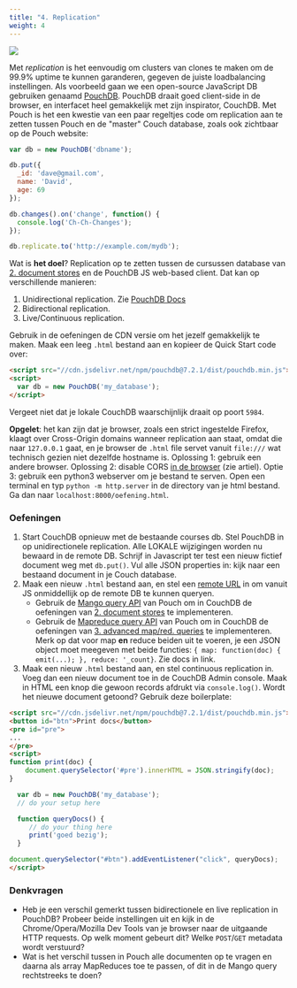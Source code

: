 ```yaml
---
title: "4. Replication"
weight: 4
---
```


![](/img/pouchdb.jpg)

Met _replication_ is het eenvoudig om clusters van clones te maken om de 99.9% uptime te kunnen garanderen, gegeven de juiste loadbalancing instellingen. Als voorbeeld gaan we een open-source JavaScript DB gebruiken genaamd [PouchDB](https://pouchdb.com). PouchDB draait goed client-side in de browser, en interfacet heel gemakkelijk met zijn inspirator, CouchDB. Met Pouch is het een kwestie van een paar regeltjes code om replication aan te zetten tussen Pouch en de "master" Couch database, zoals ook zichtbaar op de Pouch website:

```javascript
var db = new PouchDB('dbname');

db.put({
  _id: 'dave@gmail.com',
  name: 'David',
  age: 69
});

db.changes().on('change', function() {
  console.log('Ch-Ch-Changes');
});

db.replicate.to('http://example.com/mydb');
```

Wat is **het doel**? Replication op te zetten tussen de cursussen database van [2. document stores](/nosql/documentstores) en de PouchDB JS web-based client. Dat kan op verschillende manieren:

1. Unidirectional replication. Zie [PouchDB Docs](https://pouchdb.com/guides/replication.html)
2. Bidirectional replication.
3. Live/Continuous replication. 

Gebruik in de oefeningen de CDN versie om het jezelf gemakkelijk te maken. Maak een leeg `.html` bestand aan en kopieer de Quick Start code over:

```html
<script src="//cdn.jsdelivr.net/npm/pouchdb@7.2.1/dist/pouchdb.min.js"></script>
<script>
  var db = new PouchDB('my_database');
</script>
```

Vergeet niet dat je lokale CouchDB waarschijnlijk draait op poort `5984`.

**Opgelet**: het kan zijn dat je browser, zoals een strict ingestelde Firefox, klaagt over Cross-Origin domains wanneer replication aan staat, omdat die naar `127.0.0.1` gaat, en je browser de `.html` file servet vanuit `file:///` wat technisch gezien niet dezelfde hostname is. Oplossing 1: gebruik een andere browser. Oplossing 2: disable CORS [in de browser](https://dev.to/andypotts/avoiding-cors-errors-on-localhost-in-2020-4mfn) (zie artiel). Optie 3: gebruik een python3 webserver om je bestand te serven. Open een terminal en typ `python -m http.server` in de directory van je html bestand. Ga dan naar `localhost:8000/oefening.html`.

### Oefeningen

1. Start CouchDB opnieuw met de bestaande courses db. Stel PouchDB in op unidirectionele replication. Alle LOKALE wijzigingen worden nu bewaard in de remote DB. Schrijf in Javascript ter test een nieuw fictief document weg met `db.put()`. Vul alle JSON properties in: kijk naar een bestaand document in je Couch database. 
2. Maak een nieuw `.html` bestand aan, en stel een [remote URL](https://pouchdb.com/guides/databases.html) in om vanuit JS onmiddellijk op de remote DB te kunnen queryen. 
    - Gebruik de [Mango query API](https://pouchdb.com/guides/mango-queries.html) van Pouch om in CouchDB de oefeningen van [2. document stores](/nosql/documentstores) te implementeren. 
    - Gebruik de [Mapreduce query API](https://pouchdb.com/guides/queries.html) van Pouch om in CouchDB de oefeningen van [3. advanced map/red. queries](/nosql/mapreduce) te implementeren. Merk op dat voor map **en** reduce beiden uit te voeren, je een JSON object moet meegeven met beide functies: `{ map: function(doc) { emit(...); }, reduce: '_count}`. Zie docs in link. 
3. Maak een nieuw `.html` bestand aan, en stel continuous replication in. Voeg dan een nieuw document toe in de CouchDB Admin console. Maak in HTML een knop die gewoon records afdrukt via `console.log()`. Wordt het nieuwe document getoond? Gebruik deze boilerplate:

```html
<script src="//cdn.jsdelivr.net/npm/pouchdb@7.2.1/dist/pouchdb.min.js"></script>
<button id="btn">Print docs</button>
<pre id="pre">
...
</pre>
<script>
function print(doc) {
    document.querySelector('#pre').innerHTML = JSON.stringify(doc);
}

  var db = new PouchDB('my_database');
  // do your setup here

  function queryDocs() {
     // do your thing here
     print('goed bezig');
  }

document.querySelector("#btn").addEventListener("click", queryDocs);
</script>
```

### Denkvragen

- Heb je een verschil gemerkt tussen bidirectionele en live replication in PouchDB? Probeer beide instellingen uit en kijk in de Chrome/Opera/Mozilla Dev Tools van je browser naar de uitgaande HTTP requests. Op welk moment gebeurt dit? Welke `POST`/`GET` metadata wordt verstuurd?
- Wat is het verschil tussen in Pouch alle documenten op te vragen en daarna als array MapReduces toe te passen, of dit in de Mango query rechtstreeks te doen?
